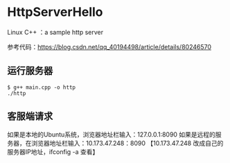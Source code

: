 # HttpServerHello

Linux C++ ：a sample http server

参考代码：https://blog.csdn.net/qq_40194498/article/details/80246570

## 运行服务器
```
$ g++ main.cpp -o http
./http
```
## 客服端请求

如果是本地的Ubuntu系统，浏览器地址栏输入：127.0.0.1:8090
如果是远程的服务器，在浏览器地址栏输入：10.173.47.248：8090 【10.173.47.248 改成自己的服务器IP地址，ifconfig -a 查看】

